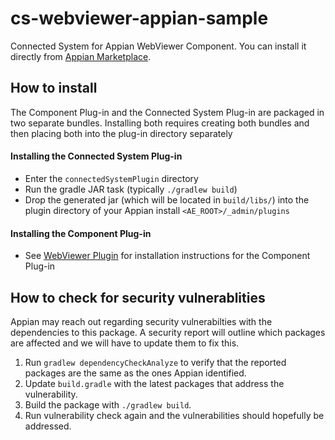 # cs-webviewer-appian-sample
Connected System for Appian WebViewer Component. You can install it directly from [Appian Marketplace](https://community.appian.com/b/appmarket/posts/pdftron-web-viewer-connected-system).

## How to install
The Component Plug-in and the Connected System Plug-in are packaged in two separate bundles. Installing both requires creating both bundles and then placing both into the plug-in directory separately

#### Installing the Connected System Plug-in
* Enter the `connectedSystemPlugin` directory
* Run the gradle JAR task (typically `./gradlew build`)
* Drop the generated jar (which will be located in `build/libs/`) into the plugin directory of your Appian install `<AE_ROOT>/_admin/plugins`

#### Installing the Component Plug-in
* See [WebViewer Plugin](https://github.com/PDFTron/webviewer-appian-sample) for installation instructions for the Component Plug-in

## How to check for security vulnerablities

Appian may reach out regarding security vulnerabilties with the dependencies to this package. A security report will outline which packages are affected and we will have to update them to fix this.

1. Run `gradlew dependencyCheckAnalyze` to verify that the reported packages are the same as the ones Appian identified.
2. Update `build.gradle` with the latest packages that address the vulnerability.
3. Build the package with `./gradlew build`.
4. Run vulnerability check again and the vulnerabilities should hopefully be addressed.